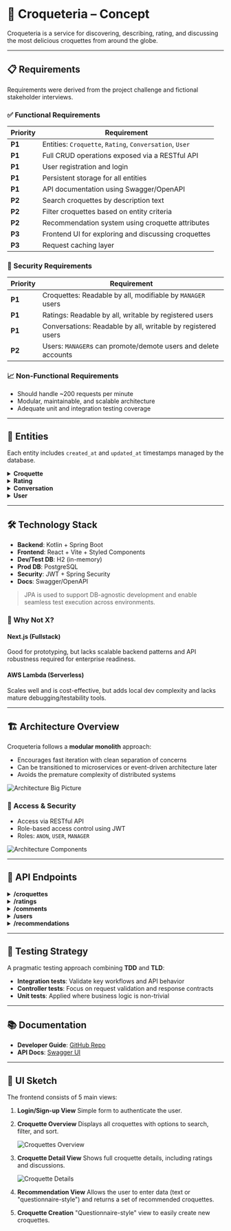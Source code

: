 # 🥐 Croqueteria – Concept

Croqueteria is a service for discovering, describing, rating, and discussing the most delicious croquettes from around the globe.

---

## 📋 Requirements

Requirements were derived from the project challenge and fictional stakeholder interviews.

### ✅ Functional Requirements

| Priority | Requirement                                             |
| -------- | ------------------------------------------------------- |
| **P1**   | Entities: `Croquette`, `Rating`, `Conversation`, `User` |
| **P1**   | Full CRUD operations exposed via a RESTful API          |
| **P1**   | User registration and login                             |
| **P1**   | Persistent storage for all entities                     |
| **P1**   | API documentation using Swagger/OpenAPI                 |
| **P2**   | Search croquettes by description text                   |
| **P2**   | Filter croquettes based on entity criteria              |
| **P2**   | Recommendation system using croquette attributes        |
| **P3**   | Frontend UI for exploring and discussing croquettes     |
| **P3**   | Request caching layer                                   |

### 🔐 Security Requirements

| Priority | Requirement                                                    |
| -------- | -------------------------------------------------------------- |
| **P1**   | Croquettes: Readable by all, modifiable by `MANAGER` users     |
| **P1**   | Ratings: Readable by all, writable by registered users         |
| **P1**   | Conversations: Readable by all, writable by registered users   |
| **P2**   | Users: `MANAGER`s can promote/demote users and delete accounts |

### 📈 Non-Functional Requirements

- Should handle \~200 requests per minute
- Modular, maintainable, and scalable architecture
- Adequate unit and integration testing coverage

---

## 🧱 Entities

Each entity includes `created_at` and `updated_at` timestamps managed by the database.

<details>
 <summary><strong>Croquette</strong></summary>

| Field       | Type    | Description                                |
| ----------- | ------- | ------------------------------------------ |
| id          | Long    | Primary identifier                         |
| country     | String  | Country of origin                          |
| name        | String  | Croquette name                             |
| description | String  | Description and ingredients                |
| crunchiness | Int     | Crunchiness rating (1–5)                   |
| spiciness   | Int     | Spiciness rating (1–5)                     |
| vegan       | Boolean | Whether the croquette is vegan             |
| form        | String  | One of: cylindric, disk, ball, oval, other |
| imageUrl?   | String  | Optional image URL                         |

</details>

<details>
 <summary><strong>Rating</strong></summary>

| Field        | Type | Description                |
| ------------ | ---- | -------------------------- |
| id           | Long | Primary identifier         |
| croquette_id | Long | Foreign key to a croquette |
| user_id      | Long | Foreign key to a user      |
| rating       | Int  | Rating value (1–5)         |

</details>

<details>
 <summary><strong>Conversation</strong></summary>

| Field        | Type   | Description                |
| ------------ | ------ | -------------------------- |
| id           | Long   | Primary identifier         |
| croquette_id | Long   | Foreign key to a croquette |
| user_id      | Long   | Foreign key to a user      |
| comment      | String | User comment               |

</details>

<details>
 <summary><strong>User</strong></summary>

| Field    | Type   | Description           |
| -------- | ------ | --------------------- |
| id       | Long   | Primary identifier    |
| email    | String | User email (login ID) |
| password | String | Hashed password       |
| role     | String | `USER` or `MANAGER`   |

</details>

---

## 🛠️ Technology Stack

- **Backend**: Kotlin + Spring Boot
- **Frontend**: React + Vite + Styled Components
- **Dev/Test DB**: H2 (in-memory)
- **Prod DB**: PostgreSQL
- **Security**: JWT + Spring Security
- **Docs**: Swagger/OpenAPI

> JPA is used to support DB-agnostic development and enable seamless test execution across environments.

### 🧪 Why Not X?

#### Next.js (Fullstack)

Good for prototyping, but lacks scalable backend patterns and API robustness required for enterprise readiness.

#### AWS Lambda (Serverless)

Scales well and is cost-effective, but adds local dev complexity and lacks mature debugging/testability tools.

---

## 🏗️ Architecture Overview

Croqueteria follows a **modular monolith** approach:

- Encourages fast iteration with clean separation of concerns
- Can be transitioned to microservices or event-driven architecture later
- Avoids the premature complexity of distributed systems

![Architecture Big Picture](img/architecure_bp.svg)

### 🔐 Access & Security

- Access via RESTful API
- Role-based access control using JWT
- Roles: `ANON`, `USER`, `MANAGER`

![Architecture Components](img/architecture_components.svg)

---

## 📡 API Endpoints

<details><summary><strong>/croquettes</strong></summary>

| Method | Endpoint | Role    | Description                       |
| ------ | -------- | ------- | --------------------------------- |
| GET    | `/{id?}` | Any     | Fetch all or a specific croquette |
| POST   | `/`      | Manager | Create a new croquette            |
| PUT    | `/{id}`  | Manager | Update a croquette                |
| DELETE | `/{id}`  | Manager | Delete a croquette                |

- Sortable: `rating`, `spiciness`, `crunchiness`, `name`
- Filterable: `mean_rating`, `vegan`, `form`, `description` (keyword)

</details>

<details><summary><strong>/ratings</strong></summary>

| Method | Endpoint | Role | Description               |
| ------ | -------- | ---- | ------------------------- |
| GET    | `/{id?}` | Any  | Fetch all or one rating   |
| POST   | `/`      | User | Create a new rating       |
| PUT    | `/{id}`  | User | Update an existing rating |
| DELETE | `/{id}`  | User | Delete a rating           |

- Filterable by: `croquette_id`

</details>

<details><summary><strong>/comments</strong></summary>

| Method | Endpoint | Role | Description              |
| ------ | -------- | ---- | ------------------------ |
| GET    | `/{id?}` | Any  | Fetch all or one comment |
| POST   | `/`      | User | Create a new comment     |
| PUT    | `/{id}`  | User | Update a comment         |
| DELETE | `/{id}`  | User | Delete a comment         |

- Filterable by: `croquette_id`

</details>

<details><summary><strong>/users</strong></summary>

| Method | Endpoint | Role         | Description                                    |
| ------ | -------- | ------------ | ---------------------------------------------- |
| GET    | `/{id?}` | User/Manager | Fetch all or a specific user (with permission) |
| POST   | `/`      | Any          | Register a new user                            |
| PUT    | `/{id}`  | Manager      | Update a user                                  |
| DELETE | `/{id}`  | Manager      | Delete a user                                  |

- Filterable by: `role`

</details>

<details><summary><strong>/recommendations</strong></summary>

| Method | Endpoint | Role | Description                                                      |
| ------ | -------- | ---- | ---------------------------------------------------------------- |
| GET    | `/`      | Any  | Get croquettes based on attribute filtering                      |
| GET    | `/text`  | Any  | Get croquettes recommended by a local LLM based on a text prompt |

- Supported filters: `spiciness`, `crunchiness`, `vegan`, `form`

</details>

---

## 🧪 Testing Strategy

A pragmatic testing approach combining **TDD** and **TLD**:

- **Integration tests**: Validate key workflows and API behavior
- **Controller tests**: Focus on request validation and response contracts
- **Unit tests**: Applied where business logic is non-trivial

---

## 📚 Documentation

- **Developer Guide**: [GitHub Repo](https://github.com/dextreem/krokettenbude)
- **API Docs**: [Swagger UI](http://localhost:8080/api/swagger-ui/index.html)

---

## 🎨 UI Sketch

The frontend consists of 5 main views:

1. **Login/Sign-up View**
   Simple form to authenticate the user.

2. **Croquette Overview**
   Displays all croquettes with options to search, filter, and sort.

   ![Croquettes Overview](img/frontend_overview.svg)

3. **Croquette Detail View**
   Shows full croquette details, including ratings and discussions.

   ![Croquette Details](img/frontend_details.svg)

4. **Recommendation View**
   Allows the user to enter data (text or "questionnaire-style") and returns a set of recommended croquettes.

5. **Croquette Creation**
   "Questionnaire-style" view to easily create new croquettes.
